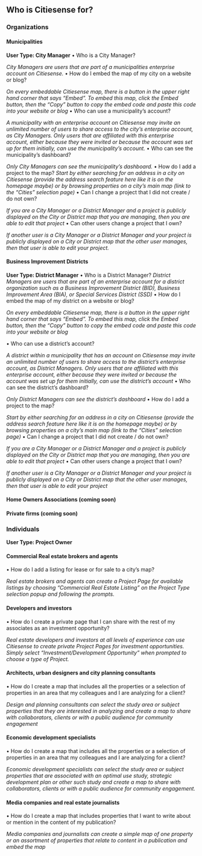 ## Who is Citiesense for?
### Organizations
#### Municipalities 
__User Type: City Manager__
•	Who is a City Manager?

_City Managers are users that are part of a municipalities enterprise account on Citiesense._
•	How do I embed the map of my city on a website or blog?

_On every embeddable Citiesense map, there is a button in the upper right hand corner that says “Embed”. To embed this map, click the Embed button, then the “Copy” button to copy the embed code and paste this code into your website or blog_ 
•	Who can use a municipality’s account?

_A municipality with an enterprise account on Citiesense may invite an unlimited number of users to share access to the city’s enterprise account, as City Managers.  Only users that are affiliated with this enterprise account, either because they were invited or because the account was set up for them initially, can use the municipality’s account._ 
•	Who can see the municipality’s dashboard?

_Only City Managers can see the municipality’s dashboard._
•	How do I add a project to the map?
_Start by either searching for an address in a city on Citiesense (provide the address search feature here like it is on the homepage maybe) or by browsing properties on a city’s main map (link to the “Cities” selection page)_ 
•	Can I change a project that I did not create / do not own?

_If you are a City Manager or a District Manager and a project is publicly displayed on the City or District map that you are managing, then you are able to edit that project_
•	Can other users change a project that I own?

_If another user is a City Manager or a District Manager and your project is publicly displayed on a City or District map that the other user manages, then that user is able to edit your project._
#### Business Improvement Districts
__User Type: District Manager__
•	Who is a District Manager?
_District Managers are users that are part of an enterprise account for a district organization such as a Business Improvement District (BID), Business Improvement Area (BIA), or Special Services District (SSD)_
•	How do I embed the map of my district on a website or blog?

_On every embeddable Citiesense map, there is a button in the upper right hand corner that says “Embed”. To embed this map, click the Embed button, then the “Copy” button to copy the embed code and paste this code into your website or blog_

•	Who can use a district’s account?

_A district within a municipality that has an account on Citiesense may invite an unlimited number of users to share access to the district’s enterprise account, as District Managers.  Only users that are affiliated with this enterprise account, either because they were invited or because the account was set up for them initially, can use the district’s account_ 
•	Who can see the district’s dashboard?

_Only District Managers can see the district’s dashboard_
•	How do I add a project to the map?

_Start by either searching for an address in a city on Citiesense (provide the address search feature here like it is on the homepage maybe) or by browsing properties on a city’s main map (link to the “Cities” selection page)_ 
•	Can I change a project that I did not create / do not own?

_If you are a City Manager or a District Manager and a project is publicly displayed on the City or District map that you are managing, then you are able to edit that project_
•	Can other users change a project that I own?

_If another user is a City Manager or a District Manager and your project is publicly displayed on a City or District map that the other user manages, then that user is able to edit your project_
#### Home Owners Associations (coming soon)
#### Private firms (coming soon)


### Individuals 
__User Type: Project Owner__
#### Commercial Real estate brokers and agents 
•	How do I add a listing for lease or for sale to a city’s map?

_Real estate brokers and agents can create a Project Page for available listings by choosing “Commercial Real Estate Listing” on the Project Type selection popup and following the prompts._
#### Developers and investors 	
•	How do I create a private page that I can share with the rest of my associates as an investment opportunity?

_Real estate developers and investors at all levels of experience can use Citiesense to create private Project Pages for investment opportunities. Simply select “Investment/Development Opportunity” when prompted to choose a type of Project._
#### Architects, urban designers and city planning consultants 
•	How do I create a map that includes all the properties or a selection of properties in an area that my colleagues and I are analyzing for a client? 

_Design and planning consultants can select the study area or subject properties that they are interested in analyzing and create a map to share with collaborators, clients or with a public audience for community engagement_
#### Economic development specialists 
•	How do I create a map that includes all the properties or a selection of properties in an area that my colleagues and I are analyzing for a client? 

_Economic development specialists can select the study area or subject properties that are associated with an optimal use study, strategic development plan or other such study and create a map to share with collaborators, clients or with a public audience for community engagement._ 
#### Media companies and real estate journalists 
•	How do I create a map that includes properties that I want to write about or mention in the content of my publication? 

_Media companies and journalists can create a simple map of one property or an assortment of properties that relate to content in a publication and embed the map_


